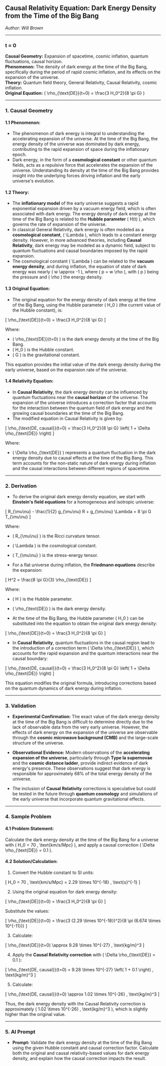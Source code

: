 ## **Causal Relativity Equation:** Dark Energy Density from the Time of the Big Bang

*Author: Will Brown*  

---

### **t = 0**  
**Causal Geometry:** Expansion of spacetime, cosmic inflation, quantum fluctuations, causal horizon.  
**Phenomenon:** The density of dark energy at the time of the Big Bang, specifically during the period of rapid cosmic inflation, and its effects on the expansion of the universe.  
**Theory:** Quantum field theory, General Relativity, Causal Relativity, cosmic inflation.  
**Original Equation:** \( \rho_{\text{DE}}(t=0) = \frac{3 H_0^2}{8 \pi G} \)

---

### **1. Causal Geometry**  
#### **1.1 Phenomenon:**  
- The phenomenon of dark energy is integral to understanding the accelerating expansion of the universe. At the time of the Big Bang, the energy density of the universe was dominated by dark energy, contributing to the rapid expansion of space during the inflationary epoch.
- Dark energy, in the form of a **cosmological constant** or other quantum fields, acts as a repulsive force that accelerates the expansion of the universe. Understanding its density at the time of the Big Bang provides insight into the underlying forces driving inflation and the early universe's evolution.

#### **1.2 Theory:**  
- The **inflationary model** of the early universe suggests a rapid exponential expansion driven by a vacuum energy field, which is often associated with dark energy. The energy density of dark energy at the time of the Big Bang is related to the **Hubble parameter** \( H(t) \), which governs the rate of expansion of the universe.
- In classical General Relativity, dark energy is often modeled as a **cosmological constant**, \( \Lambda \), which leads to a constant energy density. However, in more advanced theories, including **Causal Relativity**, dark energy may be modeled as a dynamic field, subject to quantum fluctuations and causal boundaries imposed by the rapid expansion.
- The cosmological constant \( \Lambda \) can be related to the **vacuum energy density**, and during inflation, the equation of state of dark energy was nearly \( w \approx -1 \), where \( p = w \rho \), with \( p \) being the pressure and \( \rho \) the energy density.

#### **1.3 Original Equation:**  
- The original equation for the energy density of dark energy at the time of the Big Bang, using the Hubble parameter \( H_0 \) (the current value of the Hubble constant), is:

\[
\rho_{\text{DE}}(t=0) = \frac{3 H_0^2}{8 \pi G}
\]

Where:
- \( \rho_{\text{DE}}(t=0) \) is the dark energy density at the time of the Big Bang.
- \( H_0 \) is the Hubble constant.
- \( G \) is the gravitational constant.

This equation provides the initial value of the dark energy density during the early universe, based on the expansion rate of the universe.

#### **1.4 Relativity Equation:**  
- In **Causal Relativity**, the dark energy density can be influenced by quantum fluctuations near the **causal horizon** of the universe. The expansion of the universe introduces a correction factor that accounts for the interaction between the quantum field of dark energy and the growing causal boundaries at the time of the Big Bang.
- The modified equation in Causal Relativity is given by:

\[
\rho_{\text{DE, causal}}(t=0) = \frac{3 H_0^2}{8 \pi G} \left( 1 + \Delta \rho_{\text{DE}} \right)
\]

Where:
- \( \Delta \rho_{\text{DE}} \) represents a quantum fluctuation in the dark energy density due to causal effects at the time of the Big Bang. This term accounts for the non-static nature of dark energy during inflation and the causal interactions between different regions of spacetime.

---

### **2. Derivation**  

- To derive the original dark energy density equation, we start with **Einstein's field equations** for a homogeneous and isotropic universe:

\[
R_{\mu\nu} - \frac{1}{2} g_{\mu\nu} R + g_{\mu\nu} \Lambda = 8 \pi G T_{\mu\nu}
\]

Where:
- \( R_{\mu\nu} \) is the Ricci curvature tensor.
- \( \Lambda \) is the cosmological constant.
- \( T_{\mu\nu} \) is the stress-energy tensor.

- For a flat universe during inflation, the **Friedmann equations** describe the expansion:

\[
H^2 = \frac{8 \pi G}{3} \rho_{\text{DE}}
\]

Where:
- \( H \) is the Hubble parameter.
- \( \rho_{\text{DE}} \) is the dark energy density.

- At the time of the Big Bang, the Hubble parameter \( H_0 \) can be substituted into the equation to obtain the original dark energy density:

\[
\rho_{\text{DE}}(t=0) = \frac{3 H_0^2}{8 \pi G}
\]

- In **Causal Relativity**, quantum fluctuations in the causal region lead to the introduction of a correction term \( \Delta \rho_{\text{DE}} \), which accounts for the rapid expansion and the quantum interactions near the causal boundary:

\[
\rho_{\text{DE, causal}}(t=0) = \frac{3 H_0^2}{8 \pi G} \left( 1 + \Delta \rho_{\text{DE}} \right)
\]

This equation modifies the original formula, introducing corrections based on the quantum dynamics of dark energy during inflation.

---

### **3. Validation**  

- **Experimental Confirmation:** The exact value of the dark energy density at the time of the Big Bang is difficult to determine directly due to the lack of observable data from the very early universe. However, the effects of dark energy on the expansion of the universe are observable through the **cosmic microwave background (CMB)** and the large-scale structure of the universe.
  
- **Observational Evidence:** Modern observations of the **accelerating expansion of the universe**, particularly through **Type Ia supernovae** and the **cosmic distance ladder**, provide indirect evidence of dark energy's presence. These observations suggest that dark energy is responsible for approximately 68% of the total energy density of the universe.
  
- The inclusion of **Causal Relativity** corrections is speculative but could be tested in the future through **quantum cosmology** and simulations of the early universe that incorporate quantum gravitational effects.

---

### **4. Sample Problem**  
#### **4.1 Problem Statement:**  
Calculate the dark energy density at the time of the Big Bang for a universe with \( H_0 = 70 \, \text{km/s/Mpc} \), and apply a causal correction \( \Delta \rho_{\text{DE}} = 0.1 \).

#### **4.2 Solution/Calculation:**  
1. Convert the Hubble constant to SI units:

\[
H_0 = 70 \, \text{km/s/Mpc} = 2.29 \times 10^{-18} \, \text{s}^{-1}
\]

2. Using the original equation for dark energy density:

\[
\rho_{\text{DE}}(t=0) = \frac{3 H_0^2}{8 \pi G}
\]

Substitute the values:

\[
\rho_{\text{DE}}(t=0) = \frac{3 (2.29 \times 10^{-18})^2}{8 \pi (6.674 \times 10^{-11})}
\]

3. Calculate:

\[
\rho_{\text{DE}}(t=0) \approx 9.28 \times 10^{-27} \, \text{kg/m}^3
\]

4. Apply the **Causal Relativity correction** with \( \Delta \rho_{\text{DE}} = 0.1 \):

\[
\rho_{\text{DE, causal}}(t=0) = 9.28 \times 10^{-27} \left( 1 + 0.1 \right) \, \text{kg/m}^3
\]

5. Calculate:

\[
\rho_{\text{DE, causal}}(t=0) \approx 1.02 \times 10^{-26} \, \text{kg/m}^3
\]

Thus, the dark energy density with the Causal Relativity correction is approximately \( 1.02 \times 10^{-26} \, \text{kg/m}^3 \), which is slightly higher than the original value.

---

### **5. AI Prompt**  
- **Prompt:** Validate the dark energy density at the time of the Big Bang using the given Hubble constant and causal correction factor. Calculate both the original and causal relativity-based values for dark energy density, and explain how the causal correction impacts the result.
